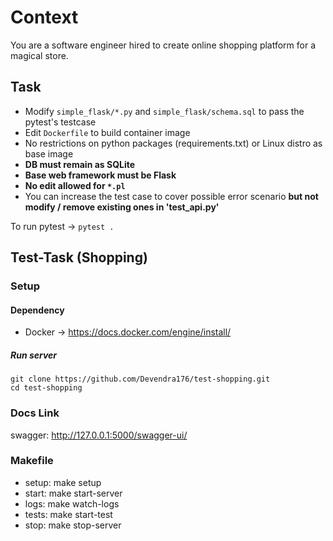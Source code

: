 # Context

You are a software engineer hired to create online shopping platform for a magical store.

## Task

- Modify `simple_flask/*.py` and `simple_flask/schema.sql` to pass the pytest's testcase
- Edit `Dockerfile` to build container image
- No restrictions on python packages (requirements.txt) or Linux distro as base image
- **DB must remain as SQLite**
- **Base web framework must be Flask**
- **No edit allowed for `*.pl`**
- You can increase the test case to cover possible error scenario **but not modify / remove existing ones in 'test_api.py'**

To run pytest -> `pytest .`


## Test-Task (Shopping)
### Setup
#### Dependency
* Docker -> https://docs.docker.com/engine/install/

##### Run server
```
git clone https://github.com/Devendra176/test-shopping.git
cd test-shopping
```
### Docs Link
swagger: http://127.0.0.1:5000/swagger-ui/

### Makefile
- setup: make setup
- start: make start-server
- logs: make watch-logs
- tests: make start-test
- stop: make stop-server